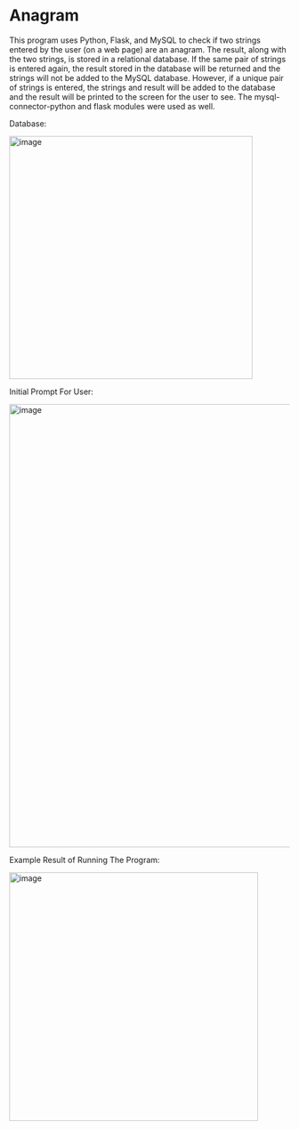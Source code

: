 # Anagram
This program uses Python, Flask, and MySQL to check if two strings entered by the user (on a web page) are an anagram. The result, along with the two strings, is stored in a relational database. If the same pair of strings is entered again, the result stored in the database will be returned and the strings will not be added to the MySQL database. However, if a unique pair of strings is entered, the strings and result will be added to the database and the result will be printed to the screen for the user to see. The mysql-connector-python and flask modules were used as well.

Database:

<img width="437" alt="image" src="https://user-images.githubusercontent.com/81287555/188027106-3350ec9d-3dfc-4bef-84ab-943e33630770.png">

Initial Prompt For User:

<img width="797" alt="image" src="https://user-images.githubusercontent.com/81287555/188027827-8ad3bff5-0565-490d-9bac-fc69308d443a.png">

Example Result of Running The Program:

<img width="447" alt="image" src="https://user-images.githubusercontent.com/81287555/188027181-3a0323d2-06e6-4a1b-b0f9-2a922ebf8a10.png">

